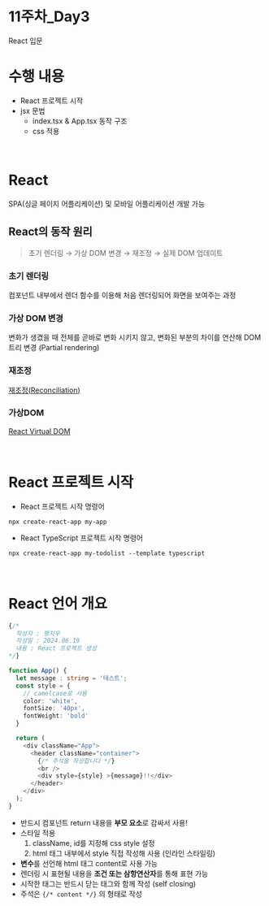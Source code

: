# 11주차_Day3
React 입문

# 수행 내용
- React 프로젝트 시작
- jsx 문법
  - index.tsx & App.tsx 동작 구조
  - css 적용
  
<br>

# React
SPA(싱글 페이지 어플리케이션) 및 모바일 어플리케이션 개발 가능 <br>

## React의 동작 원리
> 초기 렌더링 → 가상 DOM 변경 → 재조정 → 실제 DOM 업데이트
### 초기 렌더링
컴포넌트 내부에서 렌더 함수를 이용해 처음 렌더링되어 화면을 보여주는 과정

### 가상 DOM 변경
변화가 생겼을 때 전체를 곧바로 변화 시키지 않고, 변화된 부분의 차이를 연산해 DOM 트리 변경 (Partial rendering)

### 재조정
[재조정(Reconciliation)](https://ko.legacy.reactjs.org/docs/reconciliation.html)

### 가상DOM
[React Virtual DOM](https://velog.io/@zaman17/%EB%A6%AC%EC%95%A1%ED%8A%B8-%EA%B3%B5%EC%8B%9D%EB%AC%B8%EC%84%9C-%EC%9D%BD%EA%B8%B0-React-Virtual-DOM)

<br>

# React 프로젝트 시작
- React 프로젝트 시작 명령어
```
npx create-react-app my-app
```

- React TypeScript 프로젝트 시작 명령어
```
npx create-react-app my-todolist --template typescript
```

<br>

# React 언어 개요
```ts
{/* 
  작성자 : 팽지우
  작성일 : 2024.06.19
  내용 : React 프로젝트 생성
*/}

function App() {
  let message : string = '테스트';
  const style = {
    // camelcase로 사용
    color: 'white',
    fontSize: '40px',
    fontWeight: 'bold'
  }

  return (
    <div className="App">
      <header className="container">
        {/* 주석을 작성합니다 */}
        <br />
        <div style={style} >{message}!!</div>
      </header>
    </div>
  );
}
```

- 반드시 컴포넌트 return 내용을 **부모 요소**로 감싸서 사용!
- 스타일 적용
  1. className, id를 지정해 css style 설정
  2. html 태그 내부에서 style 직접 작성해 사용 (인라인 스타일링)
- **변수**를 선언해 html 태그 content로 사용 가능
- 렌더링 시 표현될 내용을 **조건 또는 삼항연산자**를 통해 표현 가능
- 시작한 태그는 반드시 닫는 태그와 함께 작성 (self closing)
- 주석은 `{/* content */}` 의 형태로 작성